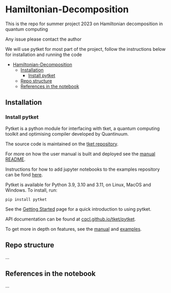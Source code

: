 # Hamiltonian-Decomposition

This is the repo for summer project 2023 on Hamiltonian decomposition in quantum computing

Any issue please contact the author

We will use pytket for most part of the project, follow the instructions below for installation and running the code

- [Hamiltonian-Decomposition](#hamiltonian-decomposition)
  - [Installation](#installation)
    - [Install pytket](#install-pytket)
  - [Repo structure](#repo-structure)
  - [References in the notebook](#references-in-the-notebook)


## Installation 

### Install pytket

Pytket is a python module for interfacing with tket, a quantum computing toolkit and optimising compiler developed by Quantinuum.

The source code is maintained on the [tket repository](https://github.com/CQCL/tket).

For more on how the user manual is built and deployed see the [manual README](https://github.com/CQCL/pytket/tree/main/manual/README.md).

Instructions for how to add jupyter notebooks to the examples repository can be fond [here](https://github.com/CQCL/pytket/tree/main/examples#notes-for-developers).

Pytket is available for Python 3.9, 3.10 and 3.11, on Linux, MacOS and Windows.
To install, run:

```shell
pip install pytket
```

See the [Getting Started](https://cqcl.github.io/tket/pytket/api/getting_started.html) page for a quick introduction to using pytket.

API documentation can be found at [cqcl.github.io/tket/pytket](https://cqcl.github.io/tket/pytket/api).

To get more in depth on features, see the [manual](https://cqcl.github.io/pytket/manual/) and [examples](https://github.com/CQCL/pytket/tree/main/examples).

## Repo structure 

...

## References in the notebook

...

